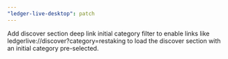 ```yaml
---
"ledger-live-desktop": patch
---
```


Add discover section deep link initial category filter to enable links like ledgerlive://discover?category=restaking to load the discover section with an initial category pre-selected.
